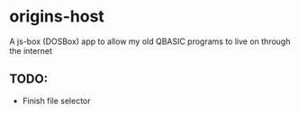 # origins-host
A js-box (DOSBox) app to allow my old QBASIC programs to live on through the internet

## TODO:

 - Finish file selector